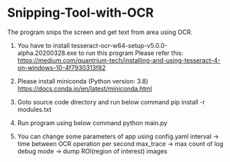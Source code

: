 # Snipping-Tool-with-OCR
The program snips the screen and get text from area using OCR.

1. You have to install tesseract-ocr-w64-setup-v5.0.0-alpha.20200328.exe to run this program
Please refer this: https://medium.com/quantrium-tech/installing-and-using-tesseract-4-on-windows-10-4f7930313f82

2. Please install miniconda (Python version: 3.8)
https://docs.conda.io/en/latest/miniconda.html

3. Goto source code directory and run below command
pip install -r modules.txt

4. Run program using below command
python main.py

5. You can change some parameters of app using config.yaml
interval -> time between OCR operation per second
max_trace -> max count of log
debug mode -> dump ROI(region of interest) images
